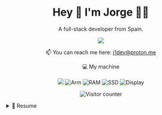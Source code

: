 <h1 align="center">
  Hey 👋 I'm Jorge 👨‍💻
</h1>

<p align="center">
  A full-stack developer from Spain.
</p>

<p align="center">
    <a href="https://www.linkedin.com/in/jorge-ua">
    <img src="https://img.shields.io/badge/linkedin-%230077B5.svg?&style=for-the-badge&logo=linkedin&logoColor=white" />
  </a>
</p>

<p align='center'>
  📫 You can reach me here: <a href='mailto:j1dev@proton.me'>j1dev@proton.me</a>
</p>
<!-- <p align="center"> ❗️ About to start contributing to open source projects.</p> -->

<!-- <p align="center">
  <img src="https://github-readme-stats.vercel.app/api?username=J1Loop&show_icons=true&count_private=true&theme=auto" width="350">
</p> -->

<p align="center">
  💻 My machine<br><br>
  <img src="https://img.shields.io/badge/apple-181717.svg?&style=for-the-badge&logo=apple&logoColor=white&logoWidth=20" />
  <img src="https://img.shields.io/badge/CHIP-Pro--2021-181717?labelColor=0091BD&style=for-the-badge&logo=Arm&logoColor=white&logoWidth=20" alt="Arm" />
  <img src="https://img.shields.io/badge/RAM-16GB-181717.svg?&style=for-the-badge&logoColor=white" alt="RAM"/>
  <img src="https://img.shields.io/badge/SSD-512GB-181717.svg?&style=for-the-badge" alt="SSD"/>
  <img src="https://img.shields.io/badge/Display-16%22-181717.svg?&style=for-the-badge" alt="Display"/>
</p>



<p align="center">
  <img src="https://komarev.com/ghpvc/?username=J1Loop&label=Profile+views&base=643" alt="Visitor counter">
</p>

<details>
  <summary>📃 Resume</summary>

## Education

- 📖 **Full-Stack Development**\
📅 Apr 2022 - Jul 2022\
📍 [**ID Bootcamps**](https://iddigitalschool.com/bootcamps/) - Madrid

- 📖 **Javascript Algorithms and Data Structures**\
📅 Feb 2022 - Mar 2022\
📍 [**freeCodeCamp**](https://www.freecodecamp.org/) - Remote

- 📖 **Responsive Web Design**\
📅 Jan 2022 - Feb 2022\
📍 [**freeCodeCamp**](https://www.freecodecamp.org/) - Remote

## Experience

<img align="right" src="https://img.shields.io/badge/Python-3776AB?style=flat&logo=python&logoColor=white" alt="Python" >
<img align="right" src="https://img.shields.io/badge/Ruby%20on%20Rails-D30001?style=flat&logo=Ruby on Rails&logoColor=white&logoWidth=20" alt="Ruby on Rails" />
<img align="right" src="https://img.shields.io/badge/NodeJS-339933?style=flat&logo=Node.js&logoColor=white&logoWidth=20" alt="NodeJS" />
<img align="right" src="https://img.shields.io/badge/PostgreSQL-4169E1?style=flat&logo=postgresql&logoColor=white" alt="PostgreSQL" />
<img align="right" src="https://img.shields.io/badge/AWS-232F3E?style=flat&logo=Amazon-AWS&logoColor=goldenrod&logoWidth=20" alt="AWS" />
<img align="right" src="https://img.shields.io/badge/Docker-2496ED?style=flat&logo=Docker&logoColor=white&logoWidth=20" alt="Docker" />
<img align="right" src="https://img.shields.io/badge/Github-181717?style=flat&logo=github&logoColor=white" alt="Github" />
<img align="right" src="https://img.shields.io/badge/React-20232A?style=flat&logo=react&logoColor=61DAFB" alt="React" />
<img align="right" src="https://img.shields.io/badge/Sass-CC6699?style=flat&logo=Sass&logoColor=white&logoWidth=20" alt="Sass" />

👨‍💻 **Full-Stack Developer**\
📅  Jul 2023 - Today\
📍 **Global Alumni** - 🇪🇸 Madrid

<img align="right" src="https://img.shields.io/badge/NodeJS-339933?style=flat&logo=Node.js&logoColor=white&logoWidth=20" alt="NodeJS" />
<img align="right" src="https://img.shields.io/badge/PostgreSQL-4169E1?style=flat&logo=postgresql&logoColor=white" alt="PostgreSQL" />
<img align="right" src="https://img.shields.io/badge/Angular-white?style=flat&logo=Angular&logoColor=E23237" alt="Angular" />
<img align="right" src="https://img.shields.io/badge/AWS-232F3E?style=flat&logo=Amazon-AWS&logoColor=goldenrod&logoWidth=20" alt="AWS" />
<img align="right" src="https://img.shields.io/badge/Gitlab-FC6D26?style=flat&logo=Gitlab&logoColor=white" alt="Gitlab" />
<img align="right" src="https://img.shields.io/badge/Jenkins-D24939?style=flat&logo=Jenkins&logoColor=white&logoWidth=20" alt="Jenkins" />
<img align="right" src="https://img.shields.io/badge/Sass-CC6699?style=flat&logo=Sass&logoColor=white&logoWidth=20" alt="Sass" />

👨‍💻 **Full-Stack Developer**\
📅 Oct 2022 - Jul 2023\
📍 **Booboo** - 🇪🇸 Pinto, Madrid
